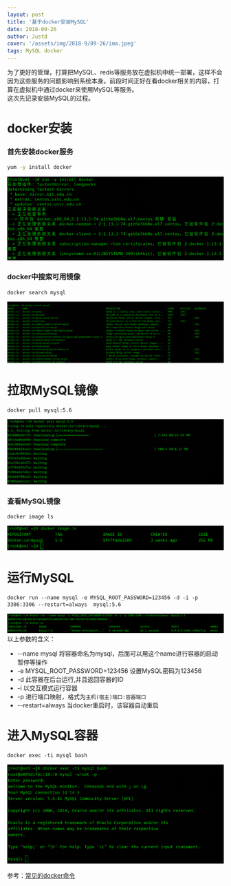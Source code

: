 ```yaml
---
layout: post
title: '基于docker安装MySQL'
date: 2018-09-26
author: Justd
cover: '/assets/img/2018-9/09-26/ima.jpeg'
tags: MySQL docker  
---
```

为了更好的管理，打算把MySQL、redis等服务放在虚拟机中统一部署，这样不会因为这些服务的问题影响到系统本身。前段时间正好在看docker相关的内容，打算在虚拟机中通过docker来使用MySQL等服务。  
这次先记录安装MySQL的过程。  
# docker安装  
### 首先安装docker服务  
``` bash
yum -y install docker   
``` 
![](/assets/img/2018-9/09-26/installdocker.png)

### docker中搜索可用镜像
```
docker search mysql
```
![](/assets/img/2018-9/09-26/dockermysql.png)


# 拉取MySQL镜像
```
docker pull mysql:5.6
```
![](/assets/img/2018-9/09-26/installmysql.png)

### 查看MySQL镜像
```
docker image ls
```
![](/assets/img/2018-9/09-26/dockerimage.png)


# 运行MySQL
```
docker run --name mysql -e MYSQL_ROOT_PASSWORD=123456 -d -i -p 3306:3306 --restart=always  mysql:5.6
```
![](/assets/img/2018-9/09-26/run.png)
以上参数的含义：  
- --name mysql  将容器命名为mysql，后面可以用这个name进行容器的启动暂停等操作   
- -e MYSQL_ROOT_PASSWORD=123456 设置MySQL密码为123456
- -d 此容器在后台运行,并且返回容器的ID
- -i 以交互模式运行容器
- -p 进行端口映射，格式为`主机(宿主)端口:容器端口` 
- --restart=always 当docker重启时，该容器自动重启
# 进入MySQL容器
```
docker exec -ti mysql bash
```
![](/assets/img/2018-9/09-26/exec.png)


参考：[常见的docker命令](https://justd.xyz/2018/09/27/Common-docker-commands.html)
